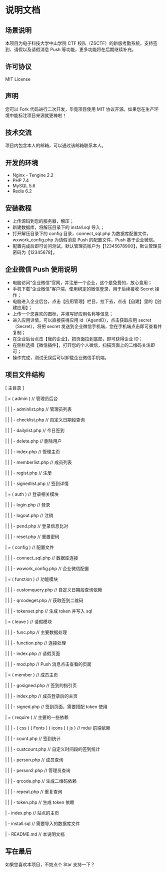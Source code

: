 # 说明文档

## 场景说明

本项目为电子科技大学中山学院 CTF 校队（ZSCTF）的新版考勤系统，支持签到、请假以及请假消息 Push 等功能，更多功能将在后期继续补充。

## 许可协议

MIT License

## 声明

您可以 Fork 代码进行二次开发，毕竟项目使用 MIT 协议开源。如果您在生产环境中能标注项目来源就更棒啦！

## 技术交流

项目内包含本人的邮箱，可以通过该邮箱联系本人。

## 开发的环境

+ Nginx - Tengine 2.2
+ PHP 7.4
+ MySQL 5.6
+ Redis 6.2

## 安装教程

+ 上传源码到您的服务器，解压；
+ 新建数据库，将解压目录下的 install.sql 导入；
+ 打开解压目录下的 config 目录，connect_sql.php 为数据库配置文件，wxwork_config.php 为请假消息 Push 的配置文件，Push 基于企业微信。
+ 配置完成后即可访问测试，默认管理员账户为【12345678900】，默认管理员密码为【12345678】。

## 企业微信 Push 使用说明

+ 电脑访问“企业微信”官网，并注册一个企业，这个是免费的，放心食用；
+ 手机下载“企业微信”客户端，使用绑定的微信登录，用于后续接收 Secret 操作；
+ 电脑进入企业后台，点击【应用管理】栏目，拉下去，点击【自建】里的【创建应用】；
+ 上传一个您喜欢的图标，并填写好应用名称等信息；
+ 进入应用详情，可以直接获得应用 id（AgentID），点击获取应用 secret（Secret），将把 secret 发送到企业微信手机端，您在手机端点击即可查看并复制；
+ 在企业后台点击【我的企业】，把页面拉到底部，即可获得企业 ID；
+ 在侧栏选择【微信插件】，打开您的个人微信，扫描页面上的二维码关注即可；
+ 操作完成，测试无误后可以卸载企业微信手机端。

## 项目文件结构

[ 主目录 ]

| = ( admin ) // 管理员后台

| | | - adminlist.php // 管理员列表

| | | - checklist.php // 自定义日期段查询

| | | - dailylist.php // 今日签到

| | | - delete.php // 删除用户

| | | - index.php // 管理主页

| | | - memberlist.php // 成员列表

| | | - regist.php // 注册

| | | - signedlist.php // 签到详情

| = ( auth ) // 登录相关模块

| | | - login.php // 登录

| | | - logout.php // 注销

| | | - pend.php // 登录信息比对

| | | - reset.php // 重置密码

| = ( config ) // 配置文件

| | | - connect_sql.php // 数据库连接

| | | - wxwork_config.php // 企业微信配置

| = ( function ) // 功能模块

| | | - customquery.php // 自定义日期段查询依赖

| | | - qrcodeget.php // 获取签到二维码

| | | - tokenset.php // 生成 token 并写入 sql

| = ( leave ) // 请假模块

| | | - func.php // 主要数据处理

| | | - function.php // 连接处理

| | | - index.php // 请假页面

| | | - mod.php // Push 消息点击查看的页面

| = ( member ) // 成员主页

| | | - gosigned.php // 签到的指引页

| | | - index.php // 成员登录后的主页

| | | - signed.php // 签到页面，需要搭配 token 使用

| = ( require ) // 主要的一些依赖

| | | - ( css ) ( Fonts ) ( icons ) ( js ) // mdui 前端依赖

| | | - count.php // 签到统计

| | | - custcount.php // 自定义时间段的签到统计

| | | - person.php // 成员查询

| | | - person2.php // 管理员查询

| | | - qrcode.php // 生成二维码依赖

| | | - repeat.php // 重复查询

| | | - token.php // 生成 token 依赖

| - index.php // 站点的主页

| - install.sql // 需要导入的数据库文件

| - README.md // 本说明文档

## 写在最后

如果您喜欢本项目，不妨点个 Star 支持一下？